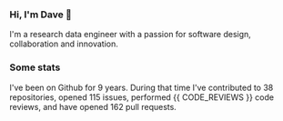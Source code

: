 ### Hi, I'm Dave 👋

I'm a research data engineer with a passion for software design, collaboration and innovation.

### Some stats

I've been on Github for 9 years. During that time I've contributed to 38 repositories, opened 115 issues, performed {{ CODE_REVIEWS }} code reviews, and have opened 162 pull requests.
